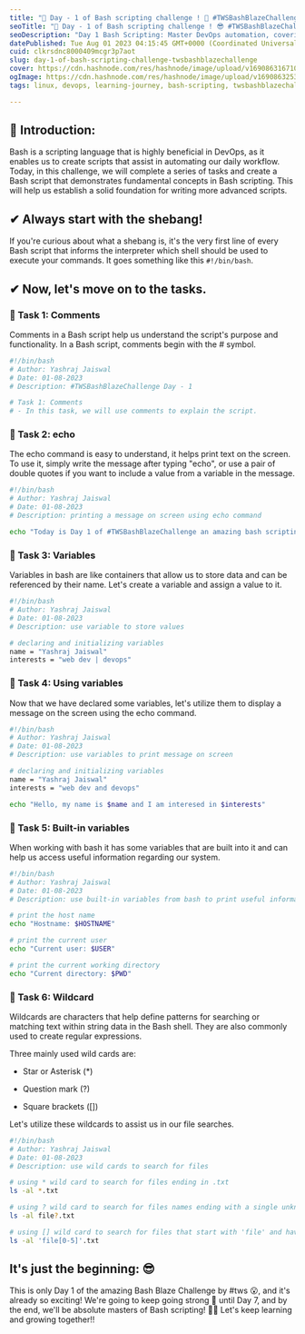 ```yaml
---
title: "🚀 Day - 1 of Bash scripting challenge ! 🚀 #TWSBashBlazeChallenge"
seoTitle: "🚀 Day - 1 of Bash scripting challenge ! 😎 #TWSBashBlazeChallenge"
seoDescription: "Day 1 Bash Scripting: Master DevOps automation, covering fundamentals, shebang, comments, echo, variables, and wildcards"
datePublished: Tue Aug 01 2023 04:15:45 GMT+0000 (Coordinated Universal Time)
cuid: clkrsdnc8000409mcgr3p7aot
slug: day-1-of-bash-scripting-challenge-twsbashblazechallenge
cover: https://cdn.hashnode.com/res/hashnode/image/upload/v1690863167100/0626b7c7-1409-4528-bc5b-dea1708789ef.png
ogImage: https://cdn.hashnode.com/res/hashnode/image/upload/v1690863253744/0ede0187-f3a6-486f-a7ed-05a124c7a065.png
tags: linux, devops, learning-journey, bash-scripting, twsbashblazechallenge-trainwithshubham

---
```


## **📍 Introduction:**

Bash is a scripting language that is highly beneficial in DevOps, as it enables us to create scripts that assist in automating our daily workflow. Today, in this challenge, we will complete a series of tasks and create a Bash script that demonstrates fundamental concepts in Bash scripting. This will help us establish a solid foundation for writing more advanced scripts.

## ✔ Always start with the shebang!

If you're curious about what a shebang is, it's the very first line of every Bash script that informs the interpreter which shell should be used to execute your commands. It goes something like this `#!/bin/bash`.

## ✔ Now, let's move on to the tasks.

### 🔸 Task 1: **Comments**

Comments in a Bash script help us understand the script's purpose and functionality. In a Bash script, comments begin with the # symbol.

```bash
#!/bin/bash
# Author: Yashraj Jaiswal
# Date: 01-08-2023
# Description: #TWSBashBlazeChallenge Day - 1

# Task 1: Comments
# - In this task, we will use comments to explain the script.
```

### 🔸 Task 2: echo

The echo command is easy to understand, it helps print text on the screen. To use it, simply write the message after typing "echo", or use a pair of double quotes if you want to include a value from a variable in the message.

```bash
#!/bin/bash
# Author: Yashraj Jaiswal
# Date: 01-08-2023
# Description: printing a message on screen using echo command

echo "Today is Day 1 of #TWSBashBlazeChallenge an amazing bash scripting challenge"
```

### 🔸 Task 3: Variables

Variables in bash are like containers that allow us to store data and can be referenced by their name. Let's create a variable and assign a value to it.

```bash
#!/bin/bash
# Author: Yashraj Jaiswal
# Date: 01-08-2023
# Description: use variable to store values

# declaring and initializing variables
name = "Yashraj Jaiswal"
interests = "web dev | devops"
```

### 🔸 Task 4: Using variables

Now that we have declared some variables, let's utilize them to display a message on the screen using the echo command.

```bash
#!/bin/bash
# Author: Yashraj Jaiswal
# Date: 01-08-2023
# Description: use variables to print message on screen

# declaring and initializing variables
name = "Yashraj Jaiswal"
interests = "web dev and devops"

echo "Hello, my name is $name and I am interesed in $interests"
```

### 🔸 Task 5: Built-in variables

When working with bash it has some variables that are built into it and can help us access useful information regarding our system.

```bash
#!/bin/bash
# Author: Yashraj Jaiswal
# Date: 01-08-2023
# Description: use built-in variables from bash to print useful information

# print the host name
echo "Hostname: $HOSTNAME"

# print the current user
echo "Current user: $USER"

# print the current working directory
echo "Current directory: $PWD"
```

### 🔸 Task 6: Wildcard

Wildcards are characters that help define patterns for searching or matching text within string data in the Bash shell. They are also commonly used to create regular expressions.

Three mainly used wild cards are:

* Star or Asterisk (\*)
    
* Question mark (?)
    
* Square brackets (\[\])
    

Let's utilize these wildcards to assist us in our file searches.

```bash
#!/bin/bash
# Author: Yashraj Jaiswal
# Date: 01-08-2023
# Description: use wild cards to search for files

# using * wild card to search for files ending in .txt
ls -al *.txt

# using ? wild card to search for files names ending with a single unknown character
ls -al file?.txt

# using [] wild card to search for files that start with 'file' and have numbers 0-5
ls -al 'file[0-5]'.txt
```

## It's just the beginning: 😎

This is only Day 1 of the amazing Bash Blaze Challenge by #tws 😮, and it's already so exciting! We're going to keep going strong 💪 until Day 7, and by the end, we'll be absolute masters of Bash scripting! 🎉🚀 Let's keep learning and growing together!!